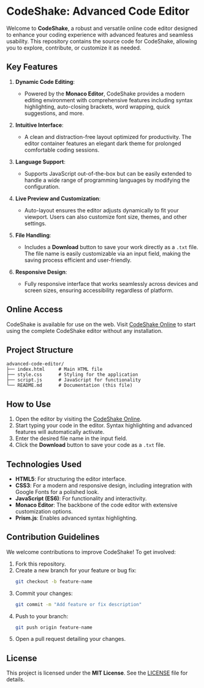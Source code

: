 # CodeShake: Advanced Code Editor

Welcome to **CodeShake**, a robust and versatile online code editor designed to enhance your coding experience with advanced features and seamless usability. This repository contains the source code for CodeShake, allowing you to explore, contribute, or customize it as needed.

## Key Features

1. **Dynamic Code Editing**:
   - Powered by the **Monaco Editor**, CodeShake provides a modern editing environment with comprehensive features including syntax highlighting, auto-closing brackets, word wrapping, quick suggestions, and more.

2. **Intuitive Interface**:
   - A clean and distraction-free layout optimized for productivity. The editor container features an elegant dark theme for prolonged comfortable coding sessions.

3. **Language Support**:
   - Supports JavaScript out-of-the-box but can be easily extended to handle a wide range of programming languages by modifying the configuration.

4. **Live Preview and Customization**:
   - Auto-layout ensures the editor adjusts dynamically to fit your viewport. Users can also customize font size, themes, and other settings.

5. **File Handling**:
   - Includes a **Download** button to save your work directly as a `.txt` file. The file name is easily customizable via an input field, making the saving process efficient and user-friendly.

6. **Responsive Design**:
   - Fully responsive interface that works seamlessly across devices and screen sizes, ensuring accessibility regardless of platform.

## Online Access

CodeShake is available for use on the web. Visit [CodeShake Online](https://codeshake.pages.dev/) to start using the complete CodeShake editor without any installation.

## Project Structure

```
advanced-code-editor/
├── index.html     # Main HTML file
├── style.css      # Styling for the application
├── script.js      # JavaScript for functionality
└── README.md      # Documentation (this file)
```

## How to Use

1. Open the editor by visiting the [CodeShake Online](https://codeshake.pages.dev/).
2. Start typing your code in the editor. Syntax highlighting and advanced features will automatically activate.
3. Enter the desired file name in the input field.
4. Click the **Download** button to save your code as a `.txt` file.

## Technologies Used

- **HTML5**: For structuring the editor interface.
- **CSS3**: For a modern and responsive design, including integration with Google Fonts for a polished look.
- **JavaScript (ES6)**: For functionality and interactivity.
- **Monaco Editor**: The backbone of the code editor with extensive customization options.
- **Prism.js**: Enables advanced syntax highlighting.

## Contribution Guidelines

We welcome contributions to improve CodeShake! To get involved:
1. Fork this repository.
2. Create a new branch for your feature or bug fix:
   ```bash
   git checkout -b feature-name
   ```
3. Commit your changes:
   ```bash
   git commit -m "Add feature or fix description"
   ```
4. Push to your branch:
   ```bash
   git push origin feature-name
   ```
5. Open a pull request detailing your changes.

## License

This project is licensed under the **MIT License**. See the [LICENSE](https://github.com/linuxfanboy4/advanced-code-editor/blob/main/LICENSE) file for details.
